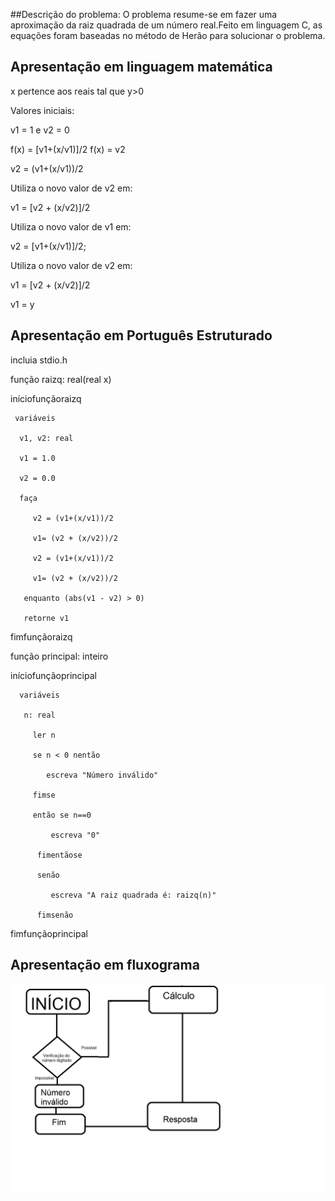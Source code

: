 ##Descrição do problema:
O problema resume-se em fazer uma aproximação da raiz quadrada de um número real.Feito em linguagem C, as equações foram baseadas no método de Herão para solucionar o problema.

## Apresentação em linguagem matemática

x pertence aos reais tal que y>0

Valores iniciais:

v1 = 1 e v2 = 0

 f(x) = [v1+(x/v1)]/2
 f(x) = v2

v2 = (v1+(x/v1))/2

Utiliza o novo valor de v2 em:

v1 = [v2 + (x/v2)]/2

Utiliza o novo valor de v1 em:

v2 = [v1+(x/v1)]/2;

Utiliza o novo valor de v2 em:

v1 = [v2 + (x/v2)]/2

v1 = y

## Apresentação em Português Estruturado

incluia stdio.h

 função raizq: real(real x)

iníciofunçãoraizq

     variáveis 
 
      v1, v2: real

      v1 = 1.0
  
      v2 = 0.0
  
      faça
   
         v2 = (v1+(x/v1))/2
              
         v1= (v2 + (x/v2))/2
              
         v2 = (v1+(x/v1))/2
              
         v1= (v2 + (x/v2))/2
              
       enquanto (abs(v1 - v2) > 0)
        
       retorne v1
        
fimfunçãoraizq




função principal: inteiro

iníciofunçãoprincipal

      variáveis 

       n: real

         ler n

         se n < 0 nentão

            escreva "Número inválido"
  
         fimse
  
         então se n==0

             escreva "0"
  
          fimentãose
  
          senão 

             escreva "A raiz quadrada é: raizq(n)"
  
          fimsenão

fimfunçãoprincipal

## Apresentação em fluxograma

![Fluxograma](/fluxograma.png)



